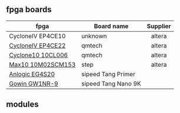 ## fpga boards

| fpga              | Board name | Supplier |
|-------------------|------------|:--------:|
| CycloneIV	EP4CE10 | unknown | altera   |
| [CycloneIV EP4CE22](https://github.com/bbttko/CYCLONE_IV_STARTER_KIT) | qmtech | altera   |
| [Cyclone10 10CL006](https://github.com/bbttko/QM_Cyclone10_10CL006) | qmtech | altera |
| [Max10 10M02SCM153](https://github.com/bbttko/STEP-MAX10)| step | altera |
| [Anlogic EG4S20](https://github.com/bbttko/Tang_FPGA_Examples)| sipeed Tang Primer |
| [Gowin GW1NR-9](https://github.com/sipeed/TangNano-9K-example) | sipeed Tang Nano 9K |


## modules
